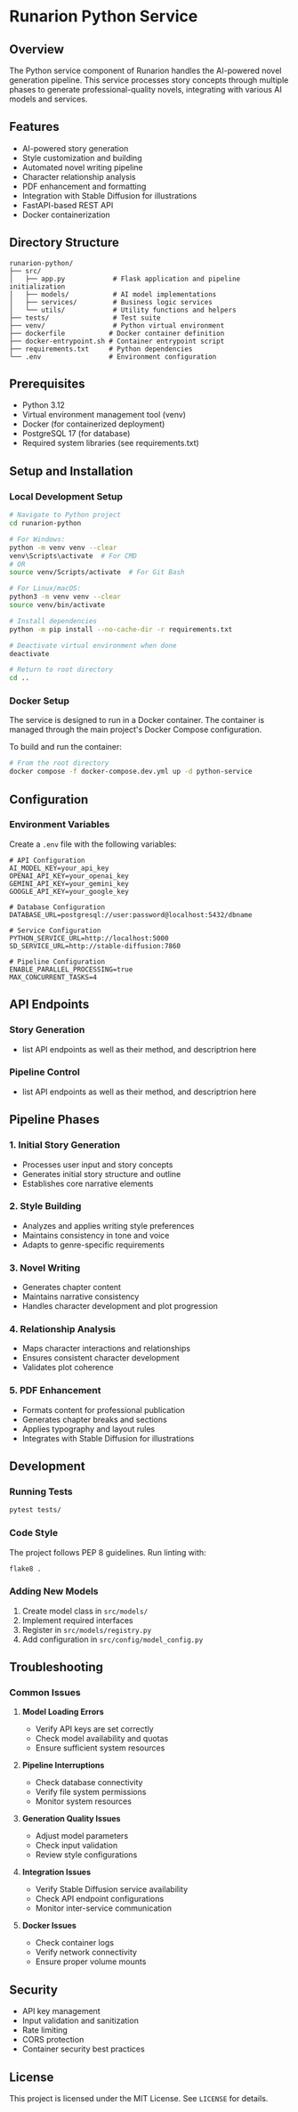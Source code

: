# Runarion Python Service

## Overview

The Python service component of Runarion handles the AI-powered novel generation pipeline. This service processes story concepts through multiple phases to generate professional-quality novels, integrating with various AI models and services.

## Features

- AI-powered story generation
- Style customization and building
- Automated novel writing pipeline
- Character relationship analysis
- PDF enhancement and formatting
- Integration with Stable Diffusion for illustrations
- FastAPI-based REST API
- Docker containerization

## Directory Structure

```
runarion-python/
├── src/
│   ├── app.py            # Flask application and pipeline initialization
│   ├── models/           # AI model implementations
│   ├── services/         # Business logic services
│   └── utils/            # Utility functions and helpers
├── tests/                # Test suite
├── venv/                 # Python virtual environment
├── dockerfile           # Docker container definition
├── docker-entrypoint.sh # Container entrypoint script
├── requirements.txt     # Python dependencies
└── .env                 # Environment configuration
```

## Prerequisites

- Python 3.12
- Virtual environment management tool (venv)
- Docker (for containerized deployment)
- PostgreSQL 17 (for database)
- Required system libraries (see requirements.txt)

## Setup and Installation

### Local Development Setup

```bash
# Navigate to Python project
cd runarion-python

# For Windows:
python -m venv venv --clear
venv\Scripts\activate  # For CMD
# OR
source venv/Scripts/activate  # For Git Bash

# For Linux/macOS:
python3 -m venv venv --clear
source venv/bin/activate

# Install dependencies
python -m pip install --no-cache-dir -r requirements.txt

# Deactivate virtual environment when done
deactivate

# Return to root directory
cd ..
```

### Docker Setup

The service is designed to run in a Docker container. The container is managed through the main project's Docker Compose configuration.

To build and run the container:

```bash
# From the root directory
docker compose -f docker-compose.dev.yml up -d python-service
```

## Configuration

### Environment Variables

Create a `.env` file with the following variables:

```
# API Configuration
AI_MODEL_KEY=your_api_key
OPENAI_API_KEY=your_openai_key
GEMINI_API_KEY=your_gemini_key
GOOGLE_API_KEY=your_google_key

# Database Configuration
DATABASE_URL=postgresql://user:password@localhost:5432/dbname

# Service Configuration
PYTHON_SERVICE_URL=http://localhost:5000
SD_SERVICE_URL=http://stable-diffusion:7860

# Pipeline Configuration
ENABLE_PARALLEL_PROCESSING=true
MAX_CONCURRENT_TASKS=4
```

## API Endpoints

### Story Generation

- list API endpoints as well as their method, and descriptrion here

### Pipeline Control

- list API endpoints as well as their method, and descriptrion here

## Pipeline Phases

### 1. Initial Story Generation

- Processes user input and story concepts
- Generates initial story structure and outline
- Establishes core narrative elements

### 2. Style Building

- Analyzes and applies writing style preferences
- Maintains consistency in tone and voice
- Adapts to genre-specific requirements

### 3. Novel Writing

- Generates chapter content
- Maintains narrative consistency
- Handles character development and plot progression

### 4. Relationship Analysis

- Maps character interactions and relationships
- Ensures consistent character development
- Validates plot coherence

### 5. PDF Enhancement

- Formats content for professional publication
- Generates chapter breaks and sections
- Applies typography and layout rules
- Integrates with Stable Diffusion for illustrations

## Development

### Running Tests

```bash
pytest tests/
```

### Code Style

The project follows PEP 8 guidelines. Run linting with:

```bash
flake8 .
```

### Adding New Models

1. Create model class in `src/models/`
2. Implement required interfaces
3. Register in `src/models/registry.py`
4. Add configuration in `src/config/model_config.py`

## Troubleshooting

### Common Issues

1. **Model Loading Errors**

   - Verify API keys are set correctly
   - Check model availability and quotas
   - Ensure sufficient system resources

2. **Pipeline Interruptions**

   - Check database connectivity
   - Verify file system permissions
   - Monitor system resources

3. **Generation Quality Issues**

   - Adjust model parameters
   - Check input validation
   - Review style configurations

4. **Integration Issues**

   - Verify Stable Diffusion service availability
   - Check API endpoint configurations
   - Monitor inter-service communication

5. **Docker Issues**
   - Check container logs
   - Verify network connectivity
   - Ensure proper volume mounts

## Security

- API key management
- Input validation and sanitization
- Rate limiting
- CORS protection
- Container security best practices

## License

This project is licensed under the MIT License. See `LICENSE` for details.
